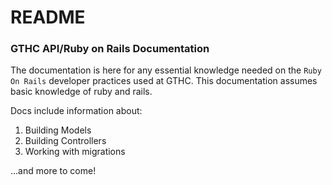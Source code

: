 # README

### GTHC API/Ruby on Rails Documentation

The documentation is here for any essential knowledge needed on the `Ruby On Rails` developer practices used at GTHC. This documentation assumes basic knowledge of ruby and rails.

Docs include information about:
1. Building Models
2. Building Controllers
3. Working with migrations

...and more to come!

